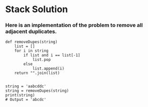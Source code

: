 # Stack Solution
### Here is an implementation of the problem to remove all adjacent duplicates.

```
def removeDupes(string) 
    list = []
    for i in string
        if list and i == list[-1]
            list.pop
        else
            list.append(i)
    return "".join(list)


string = 'aabcddc'
string = removeDupes(string)
print(string)
# Output = 'abcdc'
```
